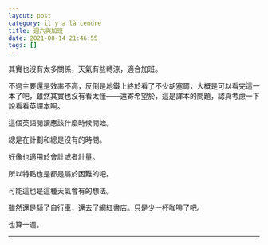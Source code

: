 ```yaml
---
layout: post
category: il y a là cendre
title: 週六與加班
date: 2021-08-14 21:46:55
tags: []
---
```


其實也沒有太多關係，天氣有些轉涼，適合加班。

不過主要還是效率不高，反倒是地鐵上終於看了不少胡塞爾，大概是可以看完這一本了吧，雖然其實也沒有看太懂——還寄希望於，這是譯本的問題，認真考慮一下說看看英譯本啊。

這個英語閱讀應該什麼時候開始。

總是在計劃和總是沒有的時間。

好像也適用於會計或者計量。

所以特點也是都是屬於困難的吧。

可能這也是這種天氣會有的想法。

雖然還是騎了自行車，還去了網紅書店。只是少一杯咖啡了吧。

也算一週。

------






